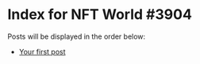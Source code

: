 # Index for NFT World #3904
Posts will be displayed in the order below:

- [Your first post](./001-first.md)

